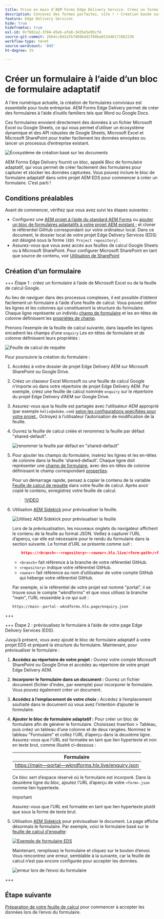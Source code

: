 ```yaml
---
title: Prise en main d’AEM Forms Edge Delivery Service. Créez un formulaire.
description: Concevez des formes parfaites, vite ! ⚡ Création basée sur des documents de diffusion AEM Forms Edge = vitesse époustouflante et formulaires compatibles avec l’optimisation pour les moteurs de recherche et les utilisateurs plus heureux.
feature: Edge Delivery Services
hide: true
hidefromtoc: true
exl-id: 0cf881a2-3784-45eb-afe8-3435e5e95cf4
source-git-commit: 2b64cc8d2afb7d6064d1f60ba023448171862236
workflow-type: tm+mt
source-wordcount: '845'
ht-degree: 1%

---
```


# Créer un formulaire à l’aide d’un bloc de formulaire adaptatif

A l&#39;ère numérique actuelle, la création de formulaires conviviaux est essentielle pour toute entreprise. AEM Forms Edge Delivery permet de créer des formulaires à l’aide d’outils familiers tels que Word ou Google Docs.

Ces formulaires envoient directement des données à un fichier Microsoft Excel ou Google Sheets, ce qui vous permet d’utiliser un écosystème dynamique et des API robustes de Google Sheets, Microsoft Excel et Microsoft SharePoint pour traiter facilement les données envoyées ou lancer un processus d’entreprise existant.

![Écosystème de création basé sur les documents](/help/edge/assets/document-based-authoring-workflow-create-form.png)

AEM Forms Edge Delivery fournit un bloc, appelé Bloc de formulaire adaptatif, qui vous permet de créer facilement des formulaires pour capturer et stocker les données capturées. Vous pouvez inclure le bloc de formulaire adaptatif dans votre projet AEM EDS pour commencer à créer un formulaire. C’est parti !


## Conditions préalables

Avant de commencer, vérifiez que vous avez suivi les étapes suivantes :

* Configurez une [AEM projet à l’aide du standard AEM Forms](/help/edge/docs/forms/tutorial.md#create-a-new-aem-project-pre-equipped-with-adaptive-forms-block) ou [ajouter un bloc de formulaires adaptatifs à votre projet AEM existant ;](/help/edge/docs/forms/tutorial.md#add-adaptive-forms-block-to-your-existing-aem-project) et cloner le référentiel GitHub correspondant sur votre ordinateur local.
Dans ce document, le dossier local de votre projet Edge Delivery Services (EDS) est désigné sous la forme `[EDS Project repository]` .
* Assurez-vous que vous avez accès aux feuilles de calcul Google Sheets ou à Microsoft SharePoint. Pour configurer Microsoft SharePoint en tant que source de contenu, voir [Utilisation de SharePoint](https://www.aem.live/docs/setup-customer-sharepoint)



## Création d’un formulaire

<!-- 

+++ Step 1: Add the Adaptive Form Block to your Edge Delivery Services (EDS) project.

The Adaptive  empowers users to create forms for an Edge Delivery ServicesSite. However, this block isn't included in the default AEM boilerplate (used to create an Edge Delivery Services project). To seamlessly integrate the Adaptive Form Block into your Edge Delivery Services project:

1. **Clone the Adaptive Form Block repository**: Clone the [Adaptive Form Block repository](https://github.com/adobe-rnd/form-block) on your local machine. It contains the code to render the form on an EDS webpage. In this document, the local folder of your Forms Block repository is referred as `[Adaptive Form Block repository]`.
1. **Locate the Adaptive Form Block Repository:** Access the [Adaptive Form Block repository]/blocks/src folder and copy its content. 

1. on your local machine and copy the `form` folder. 
1. **Paste the Adaptive Form Block's code into your EDS Project:**
Navigate to the [EDS Project repository]/blocks/ folder on your local machine and create a 'form' folder. Paste the `[Adaptive Form Block repository]/blocks/src content`, copied in perevious step to the `[EDS Project repository]/blocks/form` folder.
1. **Commit Changes to GitHub:** Check in the `[EDS Project repository]/blocks/form` folder and its underlying files to your Edge Delivery Services project on GitHub.

After completing these steps, the Adaptive Form Block is successfully added to your Edge Delivery Services (EDS) project repository on GitHub. You can now create and add forms to a EDS Sites page.
 

**Troubleshooting GitHub build issues**

Ensure a smooth GitHub build process by addressing potential issues:

* **Resolve Module Path Error:**
    If you encounter the error "Unable to resolve path to module "'../../scripts/lib-franklin.js'", navigate to the [EDS Project]/blocks/forms/form.js file. Update the import statement by replacing the lib-franklin.js file with the aem.js file.

* **Handle Linting Errors:**
    Should you come across any linting errors, you can bypass them. Open the [EDS Project]/package.json file and modify the "lint" script from "lint": "npm run lint:js && npm run lint:css" to "lint": "echo 'skipping linting for now'". Save the file and commit the changes to your GitHub project.

+++

-->

+++ Étape 1 : créez un formulaire à l’aide de Microsoft Excel ou de la feuille de calcul Google.

Au lieu de naviguer dans des processus complexes, il est possible d’obtenir facilement un formulaire à l’aide d’une feuille de calcul. Vous pouvez définir les lignes et les colonnes qui constitueront la structure du formulaire. Chaque ligne représente un individu [champ de formulaire](/help/edge/docs/forms/form-components.md#available-components) et les en-têtes de colonne définissent les [propriétés de champ](/help/edge/docs/forms/form-components.md#components-properties).

Prenons l’exemple de la feuille de calcul suivante, dans laquelle les lignes encadrent les champs d’une `enquiry` Les en-têtes de formulaire et de colonne définissent leurs propriétés :

![Feuille de calcul de requête](/help/edge/assets/enquiry-form-spreadsheet.png)

Pour poursuivre la création du formulaire :

1. Accédez à votre dossier de projet Edge Delivery AEM sur Microsoft SharePoint ou Google Drive.

1. Créez un classeur Excel Microsoft ou une feuille de calcul Google n’importe où dans votre répertoire de projet Edge Delivery AEM. Par exemple, créez une feuille de calcul nommée `enquiry` sur le répertoire du projet Edge Delivery d’AEM sur Google Drive.

1. Assurez-vous que la feuille est partagée avec l’utilisateur AEM approprié (par exemple `helix@adobe.com`) [selon les configurations spécifiées pour votre projet.](https://www.aem.live/docs/setup-customer-sharepoint). Octroyez à l’utilisateur l’autorisation de modification de la feuille.

1. Ouvrez la feuille de calcul créée et renommez la feuille par défaut &quot;shared-default&quot;.

   ![renommer la feuille par défaut en &quot;shared-default&quot;](/help/edge/assets/rename-sheet-to-shared-default.png)

1. Pour ajouter les champs du formulaire, insérez les lignes et les en-têtes de colonne dans la feuille &#39;shared-default&#39;. Chaque ligne doit représenter une [champ de formulaire](/help/edge/docs/forms/form-components.md#available-components), avec des en-têtes de colonne définissant le champ correspondant [properties](/help/edge/docs/forms/form-components.md#components-properties).

   Pour un démarrage rapide, pensez à copier le contenu de la variable [Feuille de calcul de requête](https://docs.google.com/spreadsheets/d/196lukD028RDK_evBelkOonPxC7w0l_IiJ-Yx3DvMfNk/edit#gid=0) dans votre feuille de calcul. Après avoir copié le contenu, enregistrez votre feuille de calcul.

   >[!VIDEO](https://video.tv.adobe.com/v/3427468?quality=12&learn=on)


1. Utilisation [AEM Sidekick](https://www.aem.live/developer/tutorial#preview-and-publish-your-content) pour prévisualiser la feuille.

   ![Utilisez AEM Sidekick pour prévisualiser la feuille](/help/edge/assets/preview-form.png)

   Lors de la prévisualisation, les nouveaux onglets du navigateur affichent le contenu de la feuille au format JSON. Veillez à capturer l’URL d’aperçu, car elle est nécessaire pour le rendu du formulaire dans la section suivante. Le format d’URL se présente comme suit :


   ```JSON
       https://<branch>--<repository>--<owner>.hlx.live/<form-path>/<form-file-name>.json
   ```

   * `<branch>` fait référence à la branche de votre référentiel GitHub.
   * `<repository>` indique votre référentiel GitHub.
   * `<owner>` fait référence au nom d’utilisateur de votre compte GitHub qui héberge votre référentiel GitHub.

   Par exemple, si le référentiel de votre projet est nommé &quot;portal&quot;, il se trouve sous le compte &quot;wkndforms&quot; et que vous utilisez la branche &quot;main&quot;, l’URL ressemble à ce qui suit :

   `https://main--portal--wkndforms.hlx.page/enquiry.json`


+++

+++ Étape 2 : prévisualisez le formulaire à l’aide de votre page Edge Delivery Services (EDS).


Jusqu’à présent, vous avez ajouté le bloc de formulaire adaptatif à votre projet EDS et préparé la structure du formulaire. Maintenant, pour prévisualiser le formulaire :

1. **Accédez au répertoire de votre projet :** Ouvrez votre compte Microsoft SharePoint ou Google Drive et accédez au répertoire de votre projet Edge Delivery AEM.

1. **Incorporer le formulaire dans un document :** Ouvrez un fichier document (fichier d’index, par exemple) pour incorporer le formulaire. Vous pouvez également créer un document.

1. **Accédez à l’emplacement de votre choix :** Accédez à l’emplacement souhaité dans le document où vous avez l’intention d’ajouter le formulaire.

1. **Ajouter le bloc de formulaire adaptatif :** Pour créer un bloc de formulaire afin de générer le formulaire. Choisissez Insertion > Tableau, puis créez un tableau d’une colonne et de deux rangées. Nommez le tableau &quot;Formulaire&quot; et collez l’URL d’aperçu dans la deuxième ligne. Assurez-vous que l’URL est formatée en tant que lien hypertexte et non en texte brut, comme illustré ci-dessous :

   | Formulaire |
   |---|
   | [https://main—portal—wkndforms.hlx.live/enquiry.json](https://main--portal--wkndforms.hlx.live/enquiry.json) |

   Ce bloc sert d’espace réservé où le formulaire est incorporé. Dans la deuxième ligne du bloc, ajoutez l’URL d’aperçu de votre `<form>.json` comme lien hypertexte.

   >[!IMPORTANT]
   >
   >
   > Assurez-vous que l’URL est formatée en tant que lien hypertexte plutôt que sous la forme de texte brut.


1. Utilisation [AEM Sidekick](https://www.aem.live/developer/tutorial#preview-and-publish-your-content) pour prévisualiser le document. La page affiche désormais le formulaire. Par exemple, voici le formulaire basé sur le [feuille de calcul d&#39;enquête](https://docs.google.com/spreadsheets/d/196lukD028RDK_evBelkOonPxC7w0l_IiJ-Yx3DvMfNk/edit#gid=0):


   [![Exemple de formulaire EDS](/help/edge/assets/eds-form.png)](https://main--portal--wkndforms.hlx.live/)

   Maintenant, remplissez le formulaire et cliquez sur le bouton d’envoi. Vous rencontrez une erreur, semblable à la suivante, car la feuille de calcul n’est pas encore configurée pour accepter les données.

   ![erreur lors de l’envoi du formulaire](/help/edge/assets/form-error.png)

+++


## Étape suivante

[Préparation de votre feuille de calcul](/help/edge/docs/forms/submit-forms.md) pour commencer à accepter les données lors de l’envoi du formulaire.



